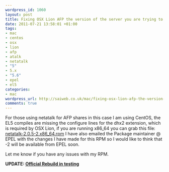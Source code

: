 ```yaml
--- 
wordpress_id: 1060
layout: post
title: Fixing OSX Lion AFP the version of the server you are trying to connect to is not supported
date: 2011-07-21 13:58:01 +01:00
tags: 
- mac
- centos
- osx
- lion
- afp
- atalk
- netatalk
- "5"
- 5.x
- "5.6"
- epel
- el5
categories: 
- mac
wordpress_url: http://saiweb.co.uk/mac/fixing-osx-lion-afp-the-version-of-the-server-you-are-trying-to-connect-to-is-not-supported
comments: true
---
```

For those using netatalk for AFP shares in this case I am using CentOS, the EL5 compiles are missing the configure lines for the dhx2 extension, which is required by OSX Lion, if you are running x86_64 you can grab this file: <a href='http://cdn.saiweb.co.uk/uploads/2011/07/netatalk-2.0.5-2.x86_64.rpm_.zip'>netatalk-2.0.5-2.x86_64.rpm</a> I have also emailed the Package maintainer @ EPEL with the changes I have made for this RPM so I would like to think that -2 will be available from EPEL soon.

Let me know if you have any issues with my RPM.

<strong>UPDATE: <a href="http://koji.fedoraproject.org/koji/buildinfo?buildID=255047">Official Rebuild in testing</a></strong>





